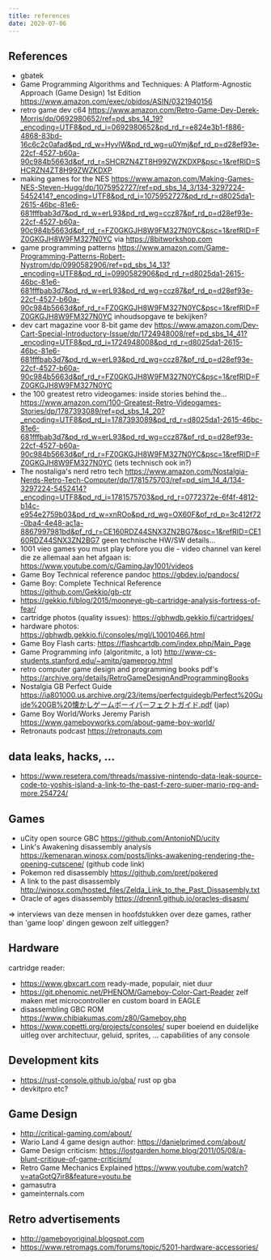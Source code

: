 ```yaml
---
title: references
date: 2020-07-06
---
```


## References

- gbatek
- Game Programming Algorithms and Techniques: A Platform-Agnostic Approach (Game Design) 1st Edition https://www.amazon.com/exec/obidos/ASIN/0321940156
- retro game dev c64 https://www.amazon.com/Retro-Game-Dev-Derek-Morris/dp/0692980652/ref=pd_sbs_14_19?_encoding=UTF8&pd_rd_i=0692980652&pd_rd_r=e824e3b1-f886-4868-83bd-16c6c2c0afad&pd_rd_w=HyvlW&pd_rd_wg=u0Ymj&pf_rd_p=d28ef93e-22cf-4527-b60a-90c984b5663d&pf_rd_r=SHCRZN4ZT8H99ZWZKDXP&psc=1&refRID=SHCRZN4ZT8H99ZWZKDXP
- making games for the NES https://www.amazon.com/Making-Games-NES-Steven-Hugg/dp/1075952727/ref=pd_sbs_14_3/134-3297224-5452414?_encoding=UTF8&pd_rd_i=1075952727&pd_rd_r=d8025da1-2615-46bc-81e6-681fffbab3d7&pd_rd_w=erL93&pd_rd_wg=ccz87&pf_rd_p=d28ef93e-22cf-4527-b60a-90c984b5663d&pf_rd_r=FZ0GKGJH8W9FM327N0YC&psc=1&refRID=FZ0GKGJH8W9FM327N0YC  via https://8bitworkshop.com
- game programming patterns https://www.amazon.com/Game-Programming-Patterns-Robert-Nystrom/dp/0990582906/ref=pd_sbs_14_13?_encoding=UTF8&pd_rd_i=0990582906&pd_rd_r=d8025da1-2615-46bc-81e6-681fffbab3d7&pd_rd_w=erL93&pd_rd_wg=ccz87&pf_rd_p=d28ef93e-22cf-4527-b60a-90c984b5663d&pf_rd_r=FZ0GKGJH8W9FM327N0YC&psc=1&refRID=FZ0GKGJH8W9FM327N0YC inhoudsopgave te bekijken?
- dev cart magazine voor 8-bit game dev https://www.amazon.com/Dev-Cart-Special-Introductory-Issue/dp/1724948008/ref=pd_sbs_14_41?_encoding=UTF8&pd_rd_i=1724948008&pd_rd_r=d8025da1-2615-46bc-81e6-681fffbab3d7&pd_rd_w=erL93&pd_rd_wg=ccz87&pf_rd_p=d28ef93e-22cf-4527-b60a-90c984b5663d&pf_rd_r=FZ0GKGJH8W9FM327N0YC&psc=1&refRID=FZ0GKGJH8W9FM327N0YC
- the 100 greatest retro videogames: inside stories behind the... https://www.amazon.com/100-Greatest-Retro-Videogames-Stories/dp/1787393089/ref=pd_sbs_14_20?_encoding=UTF8&pd_rd_i=1787393089&pd_rd_r=d8025da1-2615-46bc-81e6-681fffbab3d7&pd_rd_w=erL93&pd_rd_wg=ccz87&pf_rd_p=d28ef93e-22cf-4527-b60a-90c984b5663d&pf_rd_r=FZ0GKGJH8W9FM327N0YC&psc=1&refRID=FZ0GKGJH8W9FM327N0YC (iets technisch ook in?)
- The nostaliga's nerd retro tech https://www.amazon.com/Nostalgia-Nerds-Retro-Tech-Computer/dp/1781575703/ref=pd_sim_14_4/134-3297224-5452414?_encoding=UTF8&pd_rd_i=1781575703&pd_rd_r=0772372e-6f4f-4812-b14c-e954e2759b03&pd_rd_w=xnROo&pd_rd_wg=OX60F&pf_rd_p=3c412f72-0ba4-4e48-ac1a-8867997981bd&pf_rd_r=CE160RDZ44SNX3ZN2BG7&psc=1&refRID=CE160RDZ44SNX3ZN2BG7 geen technische HW/SW details... 
- 1001 vieo games you must play before you die - video channel van kerel die ze allemaal aan het afgaan is: https://www.youtube.com/c/GamingJay1001/videos
- Game Boy Technical reference pandoc https://gbdev.io/pandocs/
- Game Boy: Complete Technical Reference https://github.com/Gekkio/gb-ctr
- https://gekkio.fi/blog/2015/mooneye-gb-cartridge-analysis-fortress-of-fear/
- cartridge photos (quality issues): https://gbhwdb.gekkio.fi/cartridges/
- hardware photos: https://gbhwdb.gekkio.fi/consoles/mgl/L10010466.html
- Game Boy Flash carts: https://flashcartdb.com/index.php/Main_Page
- Game Programming info (algoritmitc, a lot) http://www-cs-students.stanford.edu/~amitp/gameprog.html
- retro computer game design and programming books pdf's https://archive.org/details/RetroGameDesignAndProgrammingBooks
- Nostalgia GB Perfect Guide https://ia801000.us.archive.org/23/items/perfectguidegb/Perfect%20Guide%20GB%20懐かしゲームボーイパーフェクトガイド.pdf (jap)
- Game Boy World/Works Jeremy Parish https://www.gameboyworks.com/about-game-boy-world/
- Retronauts podcast https://retronauts.com

## data leaks, hacks, ...

- https://www.resetera.com/threads/massive-nintendo-data-leak-source-code-to-yoshis-island-a-link-to-the-past-f-zero-super-mario-rpg-and-more.254724/

## Games

- uCity open source GBC https://github.com/AntonioND/ucity
- Link's Awakening disassembly analysis https://kemenaran.winosx.com/posts/links-awakening-rendering-the-opening-cutscene/ (github code link)
- Pokemon red disassembly https://github.com/pret/pokered
- A link to the past disassembly http://winosx.com/hosted_files/Zelda_Link_to_the_Past_Dissasembly.txt
- Oracle of ages disassembly https://drenn1.github.io/oracles-disasm/

=> interviews van deze mensen in hoofdstukken over deze games, rather than 'game loop' dingen gewoon zelf uitleggen? 

## Hardware

cartridge reader: 
- https://www.gbxcart.com ready-made, populair, niet duur
- https://git.phenomic.net/PHENOM/Gameboy-Color-Cart-Reader zelf maken met microcontroller en custom board in EAGLE
- disassembling GBC ROM https://www.chibiakumas.com/z80/Gameboy.php
- https://www.copetti.org/projects/consoles/ super boeiend en duidelijke uitleg over architectuur, geluid, sprites, ... capabilities of any console

## Development kits

- https://rust-console.github.io/gba/ rust op gba
- devkitpro etc?

## Game Design

- http://critical-gaming.com/about/
- Wario Land 4 game design author: https://danielprimed.com/about/
- Game Design criticism: https://lostgarden.home.blog/2011/05/08/a-blunt-critique-of-game-criticism/
- Retro Game Mechanics Explained https://www.youtube.com/watch?v=ataGotQ7ir8&feature=youtu.be
- gamasutra
- gameinternals.com

## Retro advertisements

- http://gameboyoriginal.blogspot.com
- https://www.retromags.com/forums/topic/5201-hardware-accessories/

